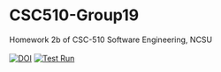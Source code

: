 # CSC510-Group19
Homework 2b of CSC-510 Software Engineering, NCSU<br /><br />
[![DOI](https://zenodo.org/badge/DOI/10.5281/zenodo.5371463.svg)](https://doi.org/10.5281/zenodo.5371463)
[![Test Run](https://github.com/lalit10/CSC510-Group19/actions/workflows/app.yml/badge.svg)](https://github.com/lalit10/CSC510-Group19/actions/workflows/app.yml)

